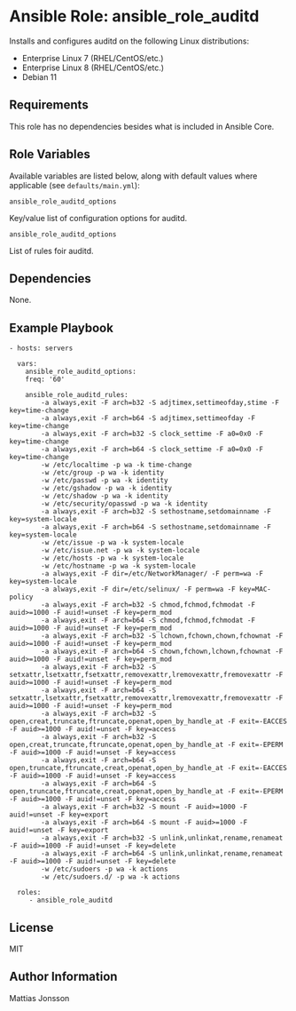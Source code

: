 Ansible Role: ansible_role_auditd
=========

Installs and configures auditd on the following Linux distributions:

<ul>
<li> Enterprise Linux 7 (RHEL/CentOS/etc.)
<li> Enterprise Linux 8 (RHEL/CentOS/etc.)
<li> Debian 11
</ul>

Requirements
------------

This role has no dependencies besides what is included in Ansible Core.

Role Variables
--------------

Available variables are listed below, along with default values where applicable (see `defaults/main.yml`):

    ansible_role_auditd_options

Key/value list of configuration options for auditd.

    ansible_role_auditd_options

List of rules foir auditd.  

Dependencies
------------

None.

Example Playbook
----------------

    - hosts: servers

      vars:
        ansible_role_auditd_options:
        freq: '60'

        ansible_role_auditd_rules: 
            -a always,exit -F arch=b32 -S adjtimex,settimeofday,stime -F key=time-change
            -a always,exit -F arch=b64 -S adjtimex,settimeofday -F key=time-change
            -a always,exit -F arch=b32 -S clock_settime -F a0=0x0 -F key=time-change
            -a always,exit -F arch=b64 -S clock_settime -F a0=0x0 -F key=time-change
            -w /etc/localtime -p wa -k time-change
            -w /etc/group -p wa -k identity
            -w /etc/passwd -p wa -k identity
            -w /etc/gshadow -p wa -k identity
            -w /etc/shadow -p wa -k identity
            -w /etc/security/opasswd -p wa -k identity
            -a always,exit -F arch=b32 -S sethostname,setdomainname -F key=system-locale
            -a always,exit -F arch=b64 -S sethostname,setdomainname -F key=system-locale
            -w /etc/issue -p wa -k system-locale
            -w /etc/issue.net -p wa -k system-locale
            -w /etc/hosts -p wa -k system-locale
            -w /etc/hostname -p wa -k system-locale
            -a always,exit -F dir=/etc/NetworkManager/ -F perm=wa -F key=system-locale
            -a always,exit -F dir=/etc/selinux/ -F perm=wa -F key=MAC-policy
            -a always,exit -F arch=b32 -S chmod,fchmod,fchmodat -F auid>=1000 -F auid!=unset -F key=perm_mod
            -a always,exit -F arch=b64 -S chmod,fchmod,fchmodat -F auid>=1000 -F auid!=unset -F key=perm_mod
            -a always,exit -F arch=b32 -S lchown,fchown,chown,fchownat -F auid>=1000 -F auid!=unset -F key=perm_mod
            -a always,exit -F arch=b64 -S chown,fchown,lchown,fchownat -F auid>=1000 -F auid!=unset -F key=perm_mod
            -a always,exit -F arch=b32 -S setxattr,lsetxattr,fsetxattr,removexattr,lremovexattr,fremovexattr -F auid>=1000 -F auid!=unset -F key=perm_mod
            -a always,exit -F arch=b64 -S setxattr,lsetxattr,fsetxattr,removexattr,lremovexattr,fremovexattr -F auid>=1000 -F auid!=unset -F key=perm_mod
            -a always,exit -F arch=b32 -S open,creat,truncate,ftruncate,openat,open_by_handle_at -F exit=-EACCES -F auid>=1000 -F auid!=unset -F key=access
            -a always,exit -F arch=b32 -S open,creat,truncate,ftruncate,openat,open_by_handle_at -F exit=-EPERM -F auid>=1000 -F auid!=unset -F key=access
            -a always,exit -F arch=b64 -S open,truncate,ftruncate,creat,openat,open_by_handle_at -F exit=-EACCES -F auid>=1000 -F auid!=unset -F key=access
            -a always,exit -F arch=b64 -S open,truncate,ftruncate,creat,openat,open_by_handle_at -F exit=-EPERM -F auid>=1000 -F auid!=unset -F key=access
            -a always,exit -F arch=b32 -S mount -F auid>=1000 -F auid!=unset -F key=export
            -a always,exit -F arch=b64 -S mount -F auid>=1000 -F auid!=unset -F key=export
            -a always,exit -F arch=b32 -S unlink,unlinkat,rename,renameat -F auid>=1000 -F auid!=unset -F key=delete
            -a always,exit -F arch=b64 -S unlink,unlinkat,rename,renameat -F auid>=1000 -F auid!=unset -F key=delete
            -w /etc/sudoers -p wa -k actions
            -w /etc/sudoers.d/ -p wa -k actions

      roles:
         - ansible_role_auditd

License
-------

MIT

Author Information
------------------

Mattias Jonsson
